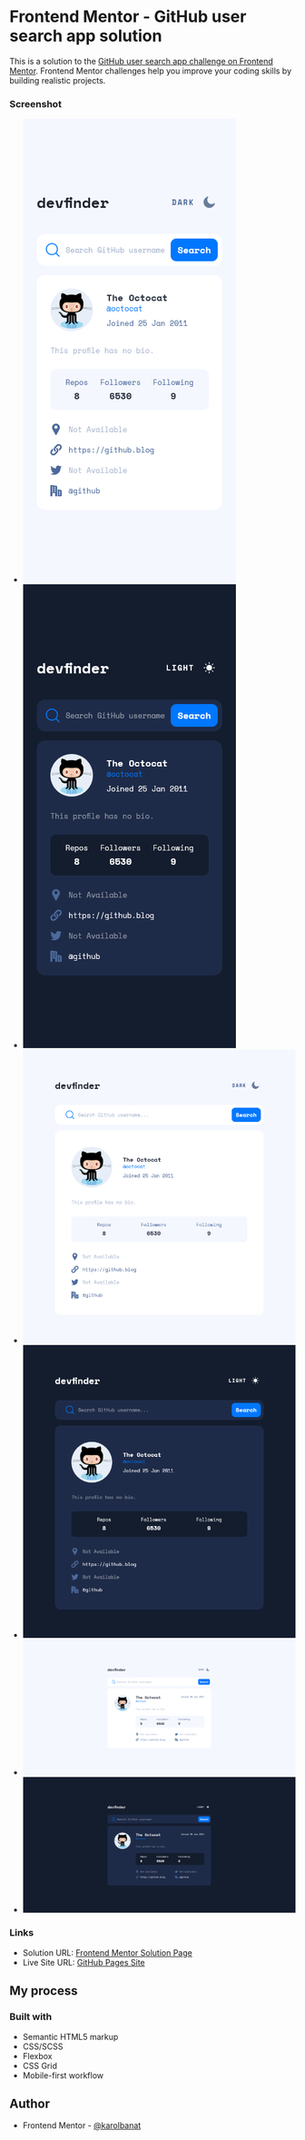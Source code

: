 # Frontend Mentor - GitHub user search app solution

This is a solution to the [GitHub user search app challenge on Frontend Mentor](https://www.frontendmentor.io/challenges/github-user-search-app-Q09YOgaH6). Frontend Mentor challenges help you improve your coding skills by building realistic projects.

### Screenshot

- ![](./screenshots/mobile-light.png)
- ![](./screenshots/mobile-dark.png)
- ![](./screenshots/tablet-light.png)
- ![](./screenshots/tablet-dark.png)
- ![](./screenshots/desktop-light.png)
- ![](./screenshots/desktop-dark.png)

### Links

- Solution URL: [Frontend Mentor Solution Page](https://www.frontendmentor.io/solutions/github-user-search-app-QzTSC77ghU)
- Live Site URL: [GitHub Pages Site](https://karolbanat.github.io/github-user-search-app/)

## My process

### Built with

- Semantic HTML5 markup
- CSS/SCSS
- Flexbox
- CSS Grid
- Mobile-first workflow

## Author

- Frontend Mentor - [@karolbanat](https://www.frontendmentor.io/profile/karolbanat)
